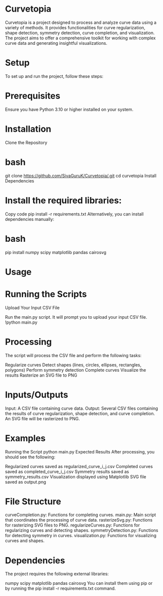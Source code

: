 # Curvetopia
Curvetopia is a project designed to process and analyze curve data using a variety of methods. It provides functionalities for curve regularization, shape detection, symmetry detection, curve completion, and visualization. The project aims to offer a comprehensive toolkit for working with complex curve data and generating insightful visualizations.

# Setup
To set up and run the project, follow these steps:

# Prerequisites
Ensure you have Python 3.10 or higher installed on your system.

# Installation
Clone the Repository

# bash
git clone https://github.com/SivaGuruK/Curvetopia/.git
cd curvetopia
Install Dependencies

# Install the required libraries:
Copy code
pip install -r requirements.txt
Alternatively, you can install dependencies manually:

# bash
pip install numpy scipy matplotlib pandas cairosvg

# Usage
  # Running the Scripts
   Upload Your Input CSV File

  Run the main.py script. It will prompt you to upload your input CSV file.
  !python main.py
  # Processing
  The script will process the CSV file and perform the following tasks:

Regularize curves
Detect shapes (lines, circles, ellipses, rectangles, polygons)
Perform symmetry detection
Complete curves
Visualize the results
Rasterize an SVG file to PNG

# Inputs/Outputs
Input: A CSV file containing curve data.
Output: Several CSV files containing the results of curve regularization, shape detection, and curve completion. An SVG file will be rasterized to PNG.
# Examples
Running the Script
python main.py
Expected Results
After processing, you should see the following:

Regularized curves saved as regularized_curve_i_j.csv
Completed curves saved as completed_curve_i_j.csv
Symmetry results saved as symmetry_results.csv
Visualization displayed using Matplotlib
SVG file saved as output.png
# File Structure
curveCompletion.py: Functions for completing curves.
main.py: Main script that coordinates the processing of curve data.
rasterizeSvg.py: Functions for rasterizing SVG files to PNG.
regularizeCurves.py: Functions for regularizing curves and detecting shapes.
symmetryDetection.py: Functions for detecting symmetry in curves.
visualization.py: Functions for visualizing curves and shapes.
# Dependencies
The project requires the following external libraries:

numpy
scipy
matplotlib
pandas
cairosvg
You can install them using pip or by running the pip install -r requirements.txt command.

